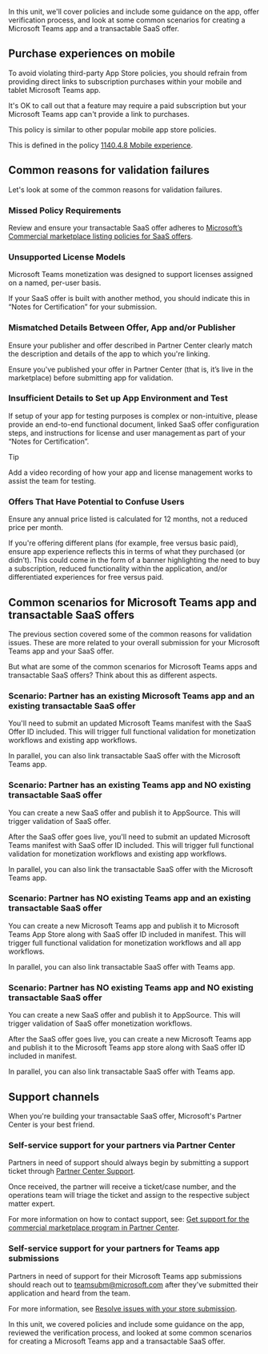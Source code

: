 In this unit, we'll cover policies and include some guidance on the app, offer verification process, and look at some common scenarios for creating a Microsoft Teams app and a transactable SaaS offer.

## Purchase experiences on mobile

To avoid violating third-party App Store policies, you should refrain from providing direct links to subscription purchases within your mobile and tablet Microsoft Teams app.

It's OK to call out that a feature may require a paid subscription but your Microsoft Teams app can't provide a link to purchases.

This policy is similar to other popular mobile app store policies.

This is defined in the policy [1140.4.8 Mobile experience](/legal/marketplace/certification-policies#114048-mobile-experience).

## Common reasons for validation failures

Let's look at some of the common reasons for validation failures.

### Missed Policy Requirements

Review and ensure your transactable SaaS offer adheres to [Microsoft’s Commercial marketplace listing policies for SaaS offers](/legal/marketplace/certification-policies#1000-software-as-a-service-saas).

### Unsupported License Models

Microsoft Teams monetization was designed to support licenses assigned on a named, per-user basis.

If your SaaS offer is built with another method, you should indicate this in “Notes for Certification” for your submission.

### Mismatched Details Between Offer, App and/or Publisher

Ensure your publisher and offer described in Partner Center clearly match the description and details of the app to which you're linking.

Ensure you've published your offer in Partner Center (that is, it’s live in the marketplace) before submitting app for validation.

### Insufficient Details to Set up App Environment and Test

If setup of your app for testing purposes is complex or non-intuitive, please provide an end-to-end functional document, linked SaaS offer configuration steps, and instructions for license and user management as part of your “Notes for Certification”.

> [!TIP]
> Add a video recording of how your app and license management works to assist the team for testing.

### Offers That Have Potential to Confuse Users

Ensure any annual price listed is calculated for 12 months, not a reduced price per month.

If you're offering different plans (for example, free versus basic paid), ensure app experience reflects this in terms of what they purchased (or didn’t). This could come in the form of a banner highlighting the need to buy a subscription, reduced functionality within the application, and/or differentiated experiences for free versus paid.

## Common scenarios for Microsoft Teams app and transactable SaaS offers

The previous section covered some of the common reasons for validation issues. These are more related to your overall submission for your Microsoft Teams app and your SaaS offer.

But what are some of the common scenarios for Microsoft Teams apps and transactable SaaS offers? Think about this as different aspects.

### Scenario: Partner has an existing Microsoft Teams app and an existing transactable SaaS offer

You'll need to submit an updated Microsoft Teams manifest with the SaaS Offer ID included. This will trigger full functional validation for monetization workflows and existing app workflows.

In parallel, you can also link transactable SaaS offer with the Microsoft Teams app.

### Scenario: Partner has an existing Teams app and NO existing transactable SaaS offer

You can create a new SaaS offer and publish it to AppSource. This will trigger validation of SaaS offer.

After the SaaS offer goes live, you'll need to submit an updated Microsoft Teams manifest with SaaS offer ID included. This will trigger full functional validation for monetization workflows and existing app workflows.

In parallel, you can also link the transactable SaaS offer with the Microsoft Teams app.

### Scenario: Partner has NO existing Teams app and an existing transactable SaaS offer

You can create a new Microsoft Teams app and publish it to Microsoft Teams App Store along with SaaS offer ID included in manifest. This will trigger full functional validation for monetization workflows and all app workflows.

In parallel, you can also link transactable SaaS offer with Teams app.

### Scenario: Partner has NO existing Teams app and NO existing transactable SaaS offer

You can create a new SaaS offer and publish it to AppSource. This will trigger validation of SaaS offer monetization workflows.

After the SaaS offer goes live, you can create a new Microsoft Teams app and publish it to the Microsoft Teams app store along with SaaS offer ID included in manifest.

In parallel, you can also link transactable SaaS offer with Teams app.

## Support channels

When you're building your transactable SaaS offer, Microsoft's Partner Center is your best friend.

### Self-service support for your partners via Partner Center

Partners in need of support should always begin by submitting a support ticket through [Partner Center Support](https://aka.ms/partnercentersupport).

Once received, the partner will receive a ticket/case number, and the operations team will triage the ticket and assign to the respective subject matter expert.

For more information on how to contact support, see: [Get support for the commercial marketplace program in Partner Center](/azure/marketplace/support).

### Self-service support for your partners for Teams app submissions

Partners in need of support for their Microsoft Teams app submissions should reach out to teamsubm@microsoft.com after they've submitted their application and heard from the team.

For more information, see [Resolve issues with your store submission](/microsoftteams/platform/concepts/deploy-and-publish/appsource/resolve-submission-issues).

In this unit, we covered policies and include some guidance on the app, reviewed the  verification process, and looked at some common scenarios for creating a Microsoft Teams app and a transactable SaaS offer.
